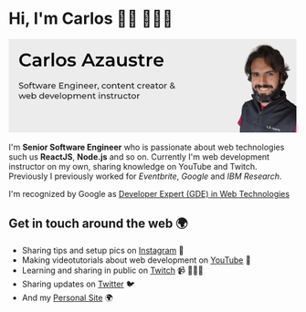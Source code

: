 # Hi, I'm Carlos 👋🏽 👨🏽‍💻

![Carlos Azaustre](./img/github-header.png)

I'm **Senior Software Engineer** who is passionate about web technologies such us **ReactJS**, **Node.js** and so on. Currently I'm web development instructor on my own, sharing knowledge on YouTube and Twitch. Previously I previously worked for *Eventbrite*, *Google* and *IBM Research*.

I'm recognized by Google as [Developer Expert (GDE) in Web Technologies](https://developers.google.com/community/experts/directory/profile/profile-carlos_azaustre)

## Get in touch around the web 🌍
- Sharing tips and setup pics on [Instagram](https://instagram.com/carlosazaustre) 📸
- Making videotutorials about web development on [YouTube](https://youtube.com/carlosazaustre?sub_confirmation=1) 📼
-  Learning and sharing in public on [Twitch](https://twitch.tv/carlosazaustre) 📹 👨🏽‍💻
- Sharing updates on [Twitter](https://twitter.com/carlosazaustr) 🐦 
- And my [Personal Site](https://carlosazaustre.es) 🌍
